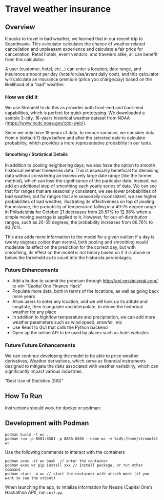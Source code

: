 # Travel weather insurance

## Overview

It sucks to travel in bad weather, we learned that in our recent trip to Scandinavia. This calculator calculates the chance of weather related cancellation and unpleasant experience and calculate a fair price for cancellation. Retail hotels, event vendors, and travelers alike, all can benefit from this calculator.

A user (customer, hotel, etc...) can enter a location, date range, and insurance amount per day (hotel/cruise/event daily cost), and this calculator will calculate an insurance premium (price you charge/pay) based on the likelihood of a “bad” weather.

### How we did it

We use Streamlit to do this as provides both front-end and back-end capabilities, which is perfect for quick prototyping. We downloaded a sample 3-city, 18-years historical weather dataset from NOAA (https://www.ncdc.noaa.gov/cdo-web/).

Since we only have 18 years of data, to reduce variance, we consider data from n (default:7) days before and after the selected date to calculate probability, which provides a more representative probability in our tests.

#### Smoothing / Statistical Details

In addition to pooling neighboring days, we also have the option to smooth historical weather timeseries data. This is especially beneficial for denoising data without considering an excessively large date range (like the former method), which can lose the significance of the particular date. Instead, we add an additional step of smoothing each yearly series of data. We can see that for ranges that are seasonally consistent, we see lower probabilities of bad weather, but for ranges that are seasonally inconsistent, we see higher probabilities of bad weather, illustrating its effectiveness on top of pooling. For instance, the probability of temperature falling in a 40-75 degree range in Philadelphia for October 21 decreases from 20.57% to 12.98% when a simple moving average is applied to it. However, for out-of-distribution ranges, such as 20-55 degrees, the probability increases from 88.76% to 93.70%.

This also adds more information to the model for a given outlier: if a day is twenty degrees colder than normal, both pooling and smoothing would moderate its effect on the prediction for the correct day, but with smoothing, its effect on the model is not binary based on if it is above or below the threshold as to count into the historicla percentages.

### Future Enhancements

- Add a button to submit the premium through http://api.nessieisreal.com/ to win "Capital One Finance Hack"
- Populate more data, both in terms of the locations, as well as going back more years
- Allow users to enter any location, and we will look up its atitute and longitute, then triangulate and interpolate, to derive the historical weather for any place
- In addition to high/low temperature and precipitation, we can add more weather parameters such as wind speed, snowfall, etc
- Use React to GUI that calls the Python backend
- Open up the online API to be used by places such as hotel websites

### Future Future Enhancements

We can continue developing the model to be able to price weather derivatives, Weather derivatives, which serve as financial instruments designed to mitigate the risks associated with weather variability, which can significantly impact various industries.

"Best Use of Statistics (SIG)"

## How To Run

Instructions should work for docker or podman:

## Development with Podman

```
podman build -t wc .
podman run -p 8501:8501 -p 8888:8888 --name wc -v %cd%:/home/streamlit wc
```

Use the following commands to interact with the containers

```
podman exec -it wc bash  // enter the container
podman exec wc pip install xxx // install package, or run other command
podman start -a wc // start the container with attach mode (if you want to see the stdout)
```


When launching the app, to intialize information for Nessie (Capital One's Hackathon API), run ```init.py```. 